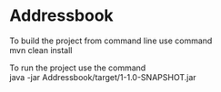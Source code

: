 # Addressbook

To build the project from command line use command <br/>
mvn clean install

To run the project use the command <br/>
java -jar Addressbook/target/1-1.0-SNAPSHOT.jar
